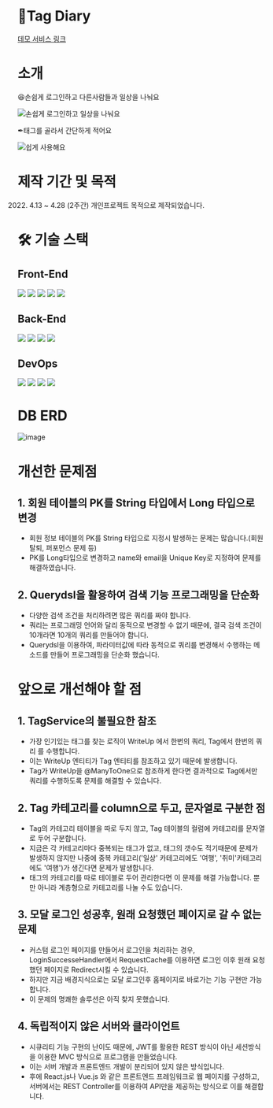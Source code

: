 # 📗Tag Diary
[데모 서비스 링크](http://ec2-13-125-116-130.ap-northeast-2.compute.amazonaws.com:8080/)

# 소개

😆손쉽게 로그인하고 다른사람들과 일상을 나눠요

![손쉽게 로그인하고 일상을 나눠요](https://user-images.githubusercontent.com/81150979/165908503-d48aaeed-524b-4068-8ca2-cddf5e9e448e.gif)

✒태그를 골라서 간단하게 적어요

![쉽게 사용해요](https://user-images.githubusercontent.com/81150979/165909210-75192e0e-8187-4b27-84d0-913373bb73f7.gif)



# 제작 기간 및 목적
2022. 4.13 ~ 4.28 (2주간) 개인프로젝트 목적으로 제작되었습니다.

# 🛠 기술 스택
## Front-End  
<img src="https://img.shields.io/badge/html5-E34F26?style=for-the-badge&logo=html5&logoColor=white"> <img src="https://img.shields.io/badge/css-1572B6?style=for-the-badge&logo=css3&logoColor=white"> 
<img src="https://img.shields.io/badge/javascript-F7DF1E?style=for-the-badge&logo=javascript&logoColor=black"> 
<img src="https://img.shields.io/badge/jquery-0769AD?style=for-the-badge&logo=jquery&logoColor=white">
<img src="https://img.shields.io/badge/bootstrap-7952B3?style=for-the-badge&logo=bootstrap&logoColor=white">

## Back-End
<img src="https://img.shields.io/badge/java-007396?style=for-the-badge&logo=java&logoColor=white"> <img src="https://img.shields.io/badge/spring data jpa-59666C?style=for-the-badge&logo=hibernate&logoColor=white"> 
<img src="https://img.shields.io/badge/spring boot-6DB33F?style=for-the-badge&logo=spring Boot&logoColor=white">
<img src="https://img.shields.io/badge/mariaDB-003545?style=for-the-badge&logo=mariaDB&logoColor=white">


## DevOps
<img src="https://img.shields.io/badge/linux-FCC624?style=for-the-badge&logo=linux&logoColor=black"> <img src="https://img.shields.io/badge/amazon aws-232F3E?style=for-the-badge&logo=amazonaws&logoColor=white"> 
<img src="https://img.shields.io/badge/github-181717?style=for-the-badge&logo=github&logoColor=white">
<img src="https://img.shields.io/badge/git-F05032?style=for-the-badge&logo=git&logoColor=white">


# DB ERD
![image](https://user-images.githubusercontent.com/81150979/165895897-538caebb-f00a-4ebd-8b4e-70f9e9e33970.png)

# 개선한 문제점
## 1. 회원 테이블의 PK를 String 타입에서 Long 타입으로 변경
- 회원 정보 테이블의 PK를 String 타입으로 지정시 발생하는 문제는 많습니다.(회원탈퇴, 퍼포먼스 문제 등)
- PK를 Long타입으로 변경하고 name와 email을 Unique Key로 지정하여 문제를 해결하였습니다.
## 2. Querydsl을 활용하여 검색 기능 프로그래밍을 단순화
- 다양한 검색 조건을 처리하려면 많은 쿼리를 짜야 합니다.
- 쿼리는 프로그래밍 언어와 달리 동적으로 변경할 수 없기 때문에, 결국 검색 조건이 10개라면 10개의 쿼리를 만들어야 합니다.
- Querydsl을 이용하여, 파라미터값에 따라 동적으로 쿼리를 변경해서 수행하는 메소드를 만들어 프로그래밍을 단순화 했습니다.

# 앞으로 개선해야 할 점
## 1. TagService의 불필요한 참조
- 가장 인기있는 태그를 찾는 로직이 WriteUp 에서 한번의 쿼리, Tag에서 한번의 쿼리 를 수행합니다.
- 이는 WriteUp 엔티티가 Tag 엔티티를 참조하고 있기 때문에 발생합니다.
- Tag가 WriteUp을 @ManyToOne으로 참조하게 한다면 결과적으로 Tag에서만 쿼리를 수행하도록 문제를 해결할 수 있습니다.
## 2. Tag 카테고리를 column으로 두고, 문자열로 구분한 점
- Tag의 카테고리 테이블을 따로 두지 않고, Tag 테이블의 컬럼에 카테고리를 문자열로 두어 구분합니다.
- 지금은 각 카테고리마다 중복되는 태그가 없고, 태그의 갯수도 적기때문에 문제가 발생하지 않지만 나중에 중복 카테고리('일상' 카테고리에도 '여행', '취미'카테고리에도 '여행')가 생긴다면 문제가 발생합니다.
- 태그의 카테고리를 따로 테이블로 두어 관리한다면 이 문제를 해결 가능합니다. 뿐만 아니라 계층형으로 카테고리를 나눌 수도 있습니다.
## 3. 모달 로그인 성공후, 원래 요청했던 페이지로 갈 수 없는 문제
- 커스텀 로그인 페이지를 만들어서 로그인을 처리하는 경우, LoginSuccesseHandler에서 RequestCache를 이용하면 로그인 이후 원래 요청했던 페이지로 Redirect시킬 수 있습니다.
- 하지만 지금 배경지식으로는 모달 로그인후 홈페이지로 바로가는 기능 구현만 가능합니다.
- 이 문제의 명쾌한 솔루션은 아직 찾지 못했습니다.
## 4. 독립적이지 않은 서버와 클라이언트
- 시큐리티 기능 구현의 난이도 때문에, JWT를 활용한 REST 방식이 아닌 세션방식을 이용한 MVC 방식으로 프로그램을 만들었습니다.
- 이는 서버 개발과 프론트엔드 개발이 분리되어 있지 않은 방식입니다.
- 후에 React.js나 Vue.js 와 같은 프론트엔드 프레임워크로 웹 페이지를 구성하고, 서버에서는 REST Controller를 이용하여 API만을 제공하는 방식으로 이를 해결합니다.
